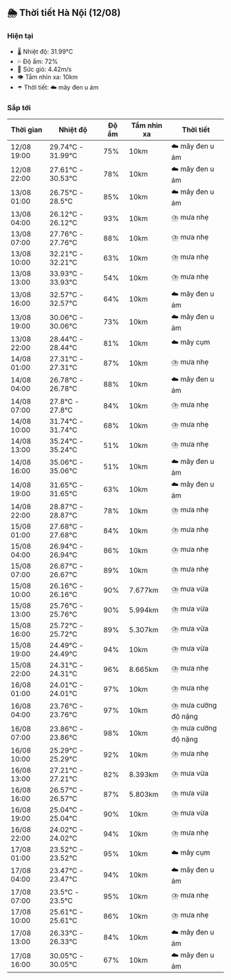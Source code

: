 ## 🌦️ Thời tiết Hà Nội (12/08)

### Hiện tại

- 🌡️ Nhiệt độ: 31.99℃
- 💦 Độ ẩm: 72%
- 💨 Sức gió: 4.42m/s
- 👁️ Tầm nhìn xa: 10km
- ☂️ Thời tiết: ☁️ mây đen u ám

### Sắp tới

| Thời gian | Nhiệt độ | Độ ẩm | Tầm nhìn xa | Thời tiết |
| --- | --- | --- | --- | --- |
| 12/08 19:00 | 29.74℃ - 31.99℃ | 75% | 10km | ☁️ mây đen u ám |
| 12/08 22:00 | 27.61℃ - 30.53℃ | 78% | 10km | ☁️ mây đen u ám |
| 13/08 01:00 | 26.75℃ - 28.5℃ | 85% | 10km | ☁️ mây đen u ám |
| 13/08 04:00 | 26.12℃ - 26.12℃ | 93% | 10km | ⛈️ mưa nhẹ |
| 13/08 07:00 | 27.76℃ - 27.76℃ | 88% | 10km | ⛈️ mưa nhẹ |
| 13/08 10:00 | 32.21℃ - 32.21℃ | 63% | 10km | ⛈️ mưa nhẹ |
| 13/08 13:00 | 33.93℃ - 33.93℃ | 54% | 10km | ⛈️ mưa nhẹ |
| 13/08 16:00 | 32.57℃ - 32.57℃ | 64% | 10km | ☁️ mây đen u ám |
| 13/08 19:00 | 30.06℃ - 30.06℃ | 73% | 10km | ☁️ mây đen u ám |
| 13/08 22:00 | 28.44℃ - 28.44℃ | 81% | 10km | ☁️ mây cụm |
| 14/08 01:00 | 27.31℃ - 27.31℃ | 87% | 10km | ⛈️ mưa nhẹ |
| 14/08 04:00 | 26.78℃ - 26.78℃ | 88% | 10km | ☁️ mây đen u ám |
| 14/08 07:00 | 27.8℃ - 27.8℃ | 84% | 10km | ⛈️ mưa nhẹ |
| 14/08 10:00 | 31.74℃ - 31.74℃ | 68% | 10km | ⛈️ mưa nhẹ |
| 14/08 13:00 | 35.24℃ - 35.24℃ | 51% | 10km | ⛈️ mưa nhẹ |
| 14/08 16:00 | 35.06℃ - 35.06℃ | 51% | 10km | ☁️ mây đen u ám |
| 14/08 19:00 | 31.65℃ - 31.65℃ | 63% | 10km | ☁️ mây đen u ám |
| 14/08 22:00 | 28.87℃ - 28.87℃ | 78% | 10km | ⛈️ mưa nhẹ |
| 15/08 01:00 | 27.68℃ - 27.68℃ | 84% | 10km | ⛈️ mưa nhẹ |
| 15/08 04:00 | 26.94℃ - 26.94℃ | 86% | 10km | ⛈️ mưa nhẹ |
| 15/08 07:00 | 26.67℃ - 26.67℃ | 89% | 10km | ⛈️ mưa nhẹ |
| 15/08 10:00 | 26.16℃ - 26.16℃ | 90% | 7.677km | ⛈️ mưa vừa |
| 15/08 13:00 | 25.76℃ - 25.76℃ | 90% | 5.994km | ⛈️ mưa vừa |
| 15/08 16:00 | 25.72℃ - 25.72℃ | 89% | 5.307km | ⛈️ mưa vừa |
| 15/08 19:00 | 24.49℃ - 24.49℃ | 94% | 10km | ⛈️ mưa vừa |
| 15/08 22:00 | 24.31℃ - 24.31℃ | 96% | 8.665km | ⛈️ mưa nhẹ |
| 16/08 01:00 | 24.01℃ - 24.01℃ | 97% | 10km | ⛈️ mưa nhẹ |
| 16/08 04:00 | 23.76℃ - 23.76℃ | 97% | 10km | ⛈️ mưa cường độ nặng |
| 16/08 07:00 | 23.86℃ - 23.86℃ | 98% | 10km | ⛈️ mưa cường độ nặng |
| 16/08 10:00 | 25.29℃ - 25.29℃ | 92% | 10km | ⛈️ mưa nhẹ |
| 16/08 13:00 | 27.21℃ - 27.21℃ | 82% | 8.393km | ⛈️ mưa vừa |
| 16/08 16:00 | 26.57℃ - 26.57℃ | 87% | 5.803km | ⛈️ mưa vừa |
| 16/08 19:00 | 25.04℃ - 25.04℃ | 90% | 10km | ⛈️ mưa vừa |
| 16/08 22:00 | 24.02℃ - 24.02℃ | 94% | 10km | ⛈️ mưa nhẹ |
| 17/08 01:00 | 23.52℃ - 23.52℃ | 95% | 10km | ☁️ mây cụm |
| 17/08 04:00 | 23.47℃ - 23.47℃ | 94% | 10km | ☁️ mây đen u ám |
| 17/08 07:00 | 23.5℃ - 23.5℃ | 95% | 10km | ⛈️ mưa nhẹ |
| 17/08 10:00 | 25.61℃ - 25.61℃ | 86% | 10km | ⛈️ mưa nhẹ |
| 17/08 13:00 | 26.33℃ - 26.33℃ | 84% | 10km | ☁️ mây đen u ám |
| 17/08 16:00 | 30.05℃ - 30.05℃ | 67% | 10km | ☁️ mây đen u ám |
